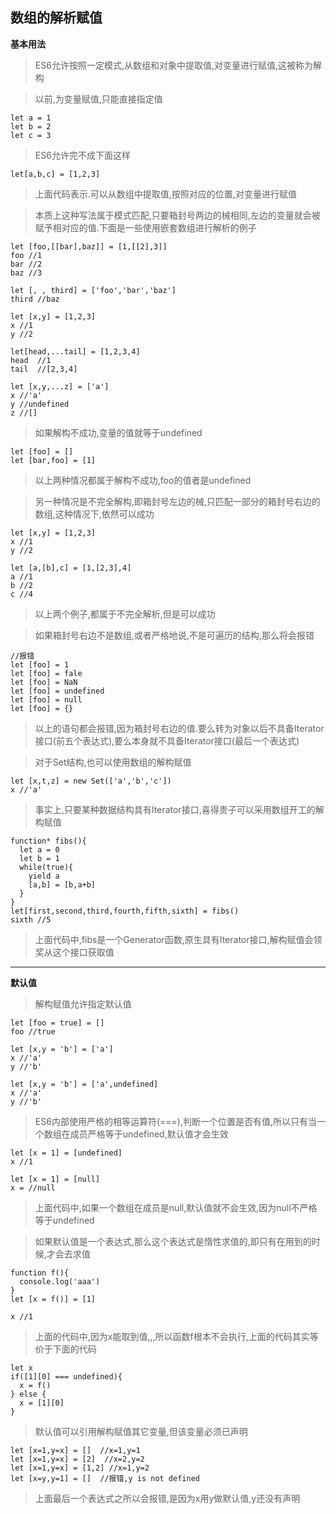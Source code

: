 ## 数组的解析赋值
**基本用法**
>ES6允许按照一定模式,从数组和对象中提取值,对变量进行赋值,这被称为解构

>以前,为变量赋值,只能直接指定值
```
let a = 1
let b = 2
let c = 3
```
>ES6允许完不成下面这样
```
let[a,b,c] = [1,2,3]
```
>上面代码表示.可以从数组中提取值,按照对应的位置,对变量进行赋值

>本质上这种写法属于模式匹配,只要箱封号两边的械相同,左边的变量就会被赋予相对应的值.下面是一些使用嵌套数组进行解析的例子
```
let [foo,[[bar],baz]] = [1,[[2],3]]
foo //1
bar //2
baz //3

let [, , third] = ['foo','bar','baz']
third //baz

let [x,y] = [1,2,3]
x //1
y //2

let[head,...tail] = [1,2,3,4]
head  //1
tail  //[2,3,4]

let [x,y,...z] = ['a']
x //'a'
y //undefined
z //[]
```
>如果解构不成功,变量的值就等于undefined
```
let [foo] = []
let [bar,foo] = [1]
```
>以上两种情况都属于解构不成功,foo的值者是undefined

>另一种情况是不完全解构,即箱封号左边的械,只匹配一部分的箱封号右边的数组,这种情况下,依然可以成功
```
let [x,y] = [1,2,3]
x //1
y //2

let [a,[b],c] = [1,[2,3],4]
a //1
b //2
c //4
```
>以上两个例子,都属于不完全解析,但是可以成功

>如果箱封号右边不是数组,或者严格地说,不是可遍历的结构,那么将会报错
```
//报错
let [foo] = 1
let [foo] = fale
let [foo] = NaN
let [foo] = undefined
let [foo] = null
let [foo] = {}
```
>以上的语句都会报错,因为箱封号右边的值.要么转为对象以后不具备Iterator接口(前五个表达式),要么本身就不具备Iterator接口(最后一个表达式)

>对于Set结构,也可以使用数组的解构赋值
```
let [x,t,z] = new Set(['a','b','c'])
x //'a'
```
>事实上,只要某种数据结构具有Iterator接口,喜得贵子可以采用数组开工的解构赋值
```
function* fibs(){
  let a = 0
  let b = 1
  while(true){
    yield a
    [a,b] = [b,a+b]
  }
}
let[first,second,third,fourth,fifth,sixth] = fibs()
sixth //5
```
>上面代码中,fibs是一个Generator函数,原生具有Iterator接口,解构赋值会领奖从这个接口获取值
---
**默认值**
>解构赋值允许指定默认值
```
let [foo = true] = []
foo //true

let [x,y = 'b'] = ['a']
x //'a'
y //'b'

let [x,y = 'b'] = ['a',undefined]
x //'a'
y //'b'
```
>ES6内部使用严格的相等运算符(===),判断一个位置是否有值,所以只有当一个数组在成员严格等于undefined,默认值才会生效
```
let [x = 1] = [undefined]
x //1

let [x = 1] = [null]
x = //null
```
>上面代码中,如果一个数组在成员是null,默认值就不会生效,因为null不严格等于undefined

>如果默认值是一个表达式,那么这个表达式是惰性求值的,即只有在用到的时候,才会去求值
```
function f(){
  console.log('aaa')
}
let [x = f()] = [1]

x //1
```
>上面的代码中,因为x能取到值,,,所以函数f根本不会执行,上面的代码其实等价于下面的代码
```
let x
if([1][0] === undefined){
  x = f()
} else {
  x = [1][0]
}
```
>默认值可以引用解构赋值其它变量,但该变量必须已声明
```
let [x=1,y=x] = []  //x=1,y=1
let [x=1,y=x] = [2]  //x=2,y=2
let [x=1,y=x] = [1,2] //x=1,y=2
let [x=y,y=1] = []  //报错,y is not defined
```
>上面最后一个表达式之所以会报错,是因为x用y做默认值,y还没有声明